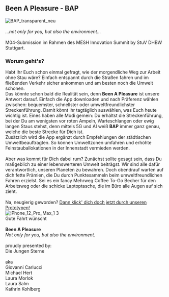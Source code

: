 

## Been A Pleasure - BAP
![BAP_transparent_neu](https://user-images.githubusercontent.com/73226873/109401523-912db080-794f-11eb-9011-df3bddf7bca8.PNG)
<br>
<br>
*...not only for you, but also the environment...*
<br>
<br>
 M04-Submission im Rahmen des MESH Innovation Summit by StuV DHBW Stuttgart.
<br>
### Worum geht's?
Habt Ihr Euch schon einmal gefragt, wie der morgendliche Weg zur Arbeit ohne Stau wäre? Einfach entspannt durch die Straßen fahren und im fließenden Verkehr sicher ankommen und am besten noch die Umwelt schonen. 
<br>
Das könnte schon bald die Realität sein, denn **Been A Pleasure** ist unsere Antwort darauf. Einfach die App downloaden und nach Präferenz wählen zwischen: bequemster, schnellster oder umweltfreundlichster Streckenführung. Damit könnt ihr tagtäglich auswählen, was Euch heute wichtig ist. Eines haben alle Modi gemein: Du erhältst die Streckenführung, bei der Du am wenigsten vor roten Ampeln, Warteschlangen oder ewig langen Staus stehst, denn mittels 5G und AI weiß **BAP** immer ganz genau, welche die beste Strecke für Dich ist. 
<br>
Zusätzlich wird die App ergänzt durch Empfehlungen der städtischen Umweltbeauftragten. So können Umweltzonen umfahren und erhöhte Feinstauballokationen in der Innenstadt vermieden werden.  
<br>
Aber was kommt für Dich dabei rum? Zunächst sollte gesagt sein, dass Du maßgeblich zu einer lebenswerteren Umwelt beiträgst. Wir sind alle dafür verantwortlich, unseren Planeten zu bewahren. Doch obendrauf warten auf dich fette Prämien, die Du durch Punktesammeln beim umweltfreundlichen Fahren erzielst. Sei es ein fancy Mehrweg Coffee To-Go Becher für den Arbeitsweg oder die schicke Laptoptasche, die im Büro alle Augen auf sich zieht. 
<br>
<br>
Na, neugierig geworden? [Dann klick' dich doch jetzt durch unseren Prototypen!](https://xd.adobe.com/view/d158c4c9-9d55-4e3d-b2c5-a9cd02325eab-840b/?fullscreen&hints=off "Unser Prototyp")
<br>
![iPhone_12_Pro_Max_1 3](https://user-images.githubusercontent.com/73226873/109401843-5462b900-7951-11eb-9e60-f9860dc97ede.PNG)
<br>
Gute Fahrt wünscht 
<br>
<br>
**Been A Pleasure**
<br> 
*Not only for you, but also the environment.*
<br>
<br>
proudly presented by:<br>
Die Jungen Sterne<br><br>
aka<br>
Giovanni Carlucci<br>
Michael Hert<br>
Laura Morlok<br>
Laura Salm<br>
Kathrin Kohlberg
